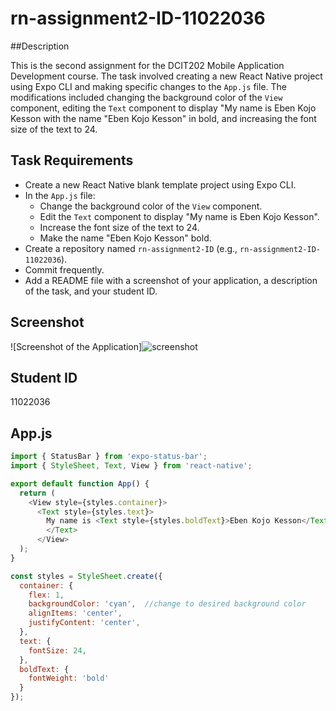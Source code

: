 # rn-assignment2-ID-11022036

##Description

This is the second assignment for the DCIT202 Mobile Application Development course. The task involved creating a new React Native project using Expo CLI and making specific changes to the `App.js` file. The modifications included changing the background color of the `View` component, editing the `Text` component to display "My name is Eben Kojo Kesson with the name "Eben Kojo Kesson" in bold, and increasing the font size of the text to 24.

## Task Requirements

- Create a new React Native blank template project using Expo CLI.
- In the `App.js` file:
  - Change the background color of the `View` component.
  - Edit the `Text` component to display "My name is Eben Kojo Kesson".
  - Increase the font size of the text to 24.
  - Make the name "Eben Kojo Kesson" bold.
- Create a repository named `rn-assignment2-ID` (e.g., `rn-assignment2-ID-11022036`).
- Commit frequently.
- Add a README file with a screenshot of your application, a description of the task, and your student ID.

## Screenshot

![Screenshot of the Application]![screenshot](https://github.com/Kesson183/rn-assignment2-ID-11022036/assets/174213846/ac1fc085-6653-49b4-a314-77cd4debb84a)

## Student ID

11022036

## App.js

```javascript
import { StatusBar } from 'expo-status-bar';
import { StyleSheet, Text, View } from 'react-native';

export default function App() {
  return (
    <View style={styles.container}>
      <Text style={styles.text}>
        My name is <Text style={styles.boldText}>Eben Kojo Kesson</Text>
        </Text>
      </View>
  );
}

const styles = StyleSheet.create({
  container: {
    flex: 1,
    backgroundColor: 'cyan',  //change to desired background color
    alignItems: 'center',
    justifyContent: 'center',
  },
  text: {
    fontSize: 24,
  },
  boldText: {
    fontWeight: 'bold'
  }
});
